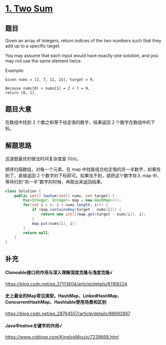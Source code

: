 # [1. Two Sum](https://leetcode-cn.com/problems/two-sum/)

## 题目

Given an array of integers, return indices of the two numbers such that they add up to a specific target.

You may assume that each input would have exactly one solution, and you may not use the same element twice.

Example:

```
Given nums = [2, 7, 11, 15], target = 9,

Because nums[0] + nums[1] = 2 + 7 = 9,
return [0, 1].
```



## 题目大意

在数组中找到 2 个数之和等于给定值的数字，结果返回 2 个数字在数组中的下标。



## 解题思路

这道题最优的做法时间复杂度是 O(n)。

顺序扫描数组，对每一个元素，在 map 中找能组合给定值的另一半数字，如果找到了，直接返回 2 个数字的下标即可。如果找不到，就把这个数字存入 map 中，等待扫到“另一半”数字的时候，再取出来返回结果。

```java
class Solution {
    public int[] twoSum(int[] nums, int target) {
        Map<Integer, Integer> map = new HashMap<>();
        for(int i = 0; i < nums.length; i++) {
            if (map.containsKey(target - nums[i])) {
                return new int[]{map.get(target - nums[i]), i};
            }
            map.put(nums[i], i);
        }
        return null;
    }
}
```



## 补充

#### Cloneable接口的作用与深入理解深度克隆与浅度克隆√

https://blog.csdn.net/qq_37113604/article/details/81168224

#### 史上最全的Map常见类型，HashMap、LinkedHashMap、ConcurrentHashMap、Hashtable使用场景和区别

https://blog.csdn.net/qq_28764557/article/details/88692897

#### Java中native关键字的作用√

https://www.cnblogs.com/KingIceMou/p/7239668.html